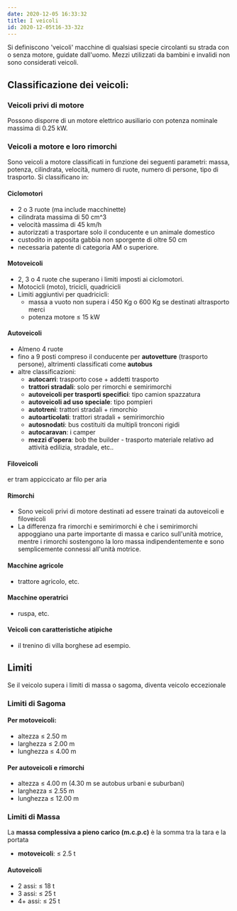 ```yaml
---
date: 2020-12-05 16:33:32
title: I veicoli
id: 2020-12-05t16-33-32z
---
```


Si definiscono 'veicoli' macchine di qualsiasi specie circolanti su strada con o
senza motore, guidate dall'uomo. Mezzi utilizzati da bambini e invalidi non sono
considerati veicoli.

## Classificazione dei veicoli:

### Veicoli privi di motore

Possono disporre di un motore elettrico ausiliario con potenza nominale massima
di 0.25 kW.

### Veicoli a motore e loro rimorchi

Sono veicoli a motore classificati in funzione dei seguenti parametri: massa,
potenza, cilindrata, velocità, numero di ruote, numero di persone, tipo di
trasporto. Si classificano in:

#### Ciclomotori

- 2 o 3 ruote (ma include macchinette)
- cilindrata massima di 50 cm^3
- velocità massima di 45 km/h
- autorizzati a trasportare solo il conducente e un animale domestico
- custodito in apposita gabbia non sporgente di oltre 50 cm
- necessaria patente di categoria AM o superiore.

#### Motoveicoli

- 2, 3 o 4 ruote che superano i limiti imposti ai ciclomotori.
- Motocicli (moto), tricicli, quadricicli
- Limiti aggiuntivi per quadricicli:
  - massa a vuoto non supera i 450 Kg o 600 Kg se destinati altrasporto merci
  - potenza motore ≤ 15 kW

#### Autoveicoli

- Almeno 4 ruote
- fino a 9 posti compreso il conducente per **autovetture** (trasporto persone),
  altrimenti classificati come **autobus**
- altre classificazioni:
  - **autocarri**: trasporto cose + addetti trasporto
  - **trattori stradali**: solo per rimorchi e semirimorchi
  - **autoveicoli per trasporti specifici**: tipo camion spazzatura
  - **autoveicoli ad uso speciale**: tipo pompieri
  - **autotreni**: trattori stradali + rimorchio
  - **autoarticolati**: trattori stradali + semirimorchio
  - **autosnodati**: bus costituiti da multipli tronconi rigidi
  - **autocaravan**: i camper
  - **mezzi d'opera**: bob the builder - trasporto materiale relativo ad
    attività edilizia, stradale, etc..

#### Filoveicoli

er tram appiccicato ar filo per aria

#### Rimorchi

- Sono veicoli privi di motore destinati ad essere trainati da autoveicoli e
  filoveicoli
- La differenza fra rimorchi e semirimorchi è che i semirimorchi appoggiano una
  parte importante di massa e carico sull'unità motrice, mentre i rimorchi
  sostengono la loro massa indipendentemente e sono semplicemente connessi
  all'unità motrice.

#### Macchine agricole

- trattore agricolo, etc.

#### Macchine operatrici

- ruspa, etc.

#### Veicoli con caratteristiche atipiche

- il trenino di villa borghese ad esempio.

## Limiti

Se il veicolo supera i limiti di massa o sagoma, diventa veicolo eccezionale

### Limiti di Sagoma

#### Per motoveicoli:

- altezza ≤ 2.50 m
- larghezza ≤ 2.00 m
- lunghezza ≤ 4.00 m

#### Per autoveicoli e rimorchi

- altezza ≤ 4.00 m (4.30 m se autobus urbani e suburbani)
- larghezza ≤ 2.55 m
- lunghezza ≤ 12.00 m

### Limiti di Massa

La **massa complessiva a pieno carico (m.c.p.c)** è la somma tra la tara e la
portata

- **motoveicoli**: ≤ 2.5 t

#### Autoveicoli

- 2 assi: ≤ 18 t
- 3 assi: ≤ 25 t
- 4+ assi: ≤ 25 t
